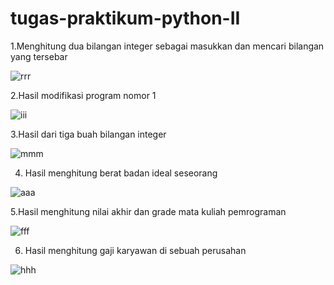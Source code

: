 # tugas-praktikum-python-II

1.Menghitung dua bilangan integer sebagai masukkan dan mencari bilangan yang tersebar

![rrr](https://user-images.githubusercontent.com/93031693/142000753-2a41ecf9-0f11-4fe2-929c-1087d1eb7d2f.jpg)

2.Hasil modifikasi program nomor 1

![iii](https://user-images.githubusercontent.com/93031693/142001185-222096b0-fdf4-4396-a804-3a33cbd88167.jpg)

3.Hasil dari tiga buah bilangan integer

![mmm](https://user-images.githubusercontent.com/93031693/142001388-482fe84f-6e57-47ff-b525-646c8c7fcbc6.jpg)

4. Hasil menghitung berat badan ideal seseorang

![aaa](https://user-images.githubusercontent.com/93031693/142001778-e7a5512b-da6b-496d-aab7-c404e288cc15.jpg)

5.Hasil menghitung nilai akhir dan grade mata kuliah pemrograman

![fff](https://user-images.githubusercontent.com/93031693/142002655-21e84143-b6ed-4164-b27a-dbc578119c61.jpg)

6. Hasil menghitung gaji karyawan di sebuah perusahan

![hhh](https://user-images.githubusercontent.com/93031693/142003146-04e9bbb1-21e8-42e9-a7d1-d6af392eb157.jpg)





